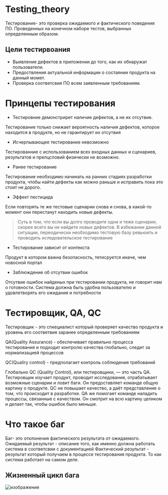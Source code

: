 # Testing_theory

Тестирование- это проверка ожидаемого и фактического поведения ПО. Проведенных на конечном наборе тестов, выбранных определенным образом.

## Цели тестирвоания

- Выявление дефектов в приложении до того, как их обнаружат пользователи.
- Предоствления актуальной информации о состаянии продукта на данный момет.
- Проверка соответсвия ПО всем заявленным требованиям.

# Принцепы тестирования

- Тестировние демонстрирет наличие дефектов, а не их отсутвие.

Тестирование только снижает вероятность наличия дефектов, которое находится в продукте, но не гарантирует их отсутвия

- Исчерпывающее тестирование невозможно

Тестированние с использованием всех входных данных и сценариев, результатов и прелцсловий физически не возможно.

- Ранее тестирование

Тестирование необходимо начинать на ранних стадиях разработки продукта, чтобы найти дефекты как можно раньше и исправить пока это стоит не дорого.

- Эффект пестицида

Если повторять те же тестовые сценарии снова и снова, в какой-то момент они перестанут находить новые дефекты.

> Суть в том, что если вы долго проводите одни и теже сценарии, скорее всего вы не найдете новых дефектов. В избежании данной ситуации, переодически необходимо тестовую базу ревьюить и проводить иследовательское тестирование

- Тестирование зависит от контекста

Продукт в котором важна безопасность, тетисруется иначе, чем новосной портал

- Заблюждение об отсутвии ошибок

Отсутвие ошибок найденых при тестировании продукта, не говорит нам о готовности. Система должна быть удобна пользователю и удовлетворять его ожидания и потребности

# Тестировщик, QA, QC

Тестировщик - это спкециалист который проверяет качество продукта и уровень его соответвия заранее определенным требованиям

QA(Quality Assurance) - обеспечивает правильно процесса тестирования и подходит  контролю качества глобально, следит за нормализацией процессов

QC(Qualiry control) - предполагает контроль соблюдения требований 

Глобально QС (Quality Control), или тестировщики, — это часть QA. Тестировщик изучает продукт, проводит исследования, отрабатывает возможные сценарии и ловит баги. Он предоставляет команде общую картину о продукте. QC не повышает качество, а даёт представление о том, что происходит в разработке. QA же помогает команде наладить процессы, связанные с качеством. Он смотрит на всю картину целиком и делает так, чтобы ошибок было меньше.

# Что такое баг
Баг- это отклонения фактического результата от ожидаемого.
Ожидаемый результат - описание того, как именно должна работать система в соответсвии с документацией
Фактический результат - результат который получаем в процессе тестирования продукта. То как система работает на самом деле.
## Жизненный цикл бага
![изображение](https://sun9-27.userapi.com/impf/c855628/v855628440/13fb92/9a2SNh-BGGc.jpg?size=807x427&quality=96&sign=b8b49ea3e73b581a588cf999eb4625b7&type=album)
